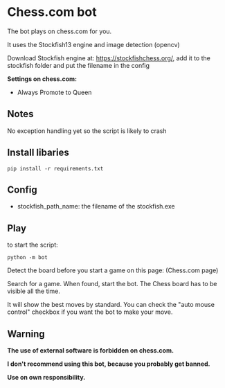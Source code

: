 # Chess.com bot

The bot plays on chess.com for you.

It uses the Stockfish13 engine and image detection (opencv)

Download Stockfish engine at: https://stockfishchess.org/, add it to the stockfish folder and put the filename in the config


<!-- ![](./doc/bot_play.gif) -->


**Settings on chess.com:**
* Always Promote to Queen


## Notes

No exception handling yet so the script is likely to crash

## Install libaries

```
pip install -r requirements.txt
```



## Config

* stockfish_path_name: the filename of the stockfish.exe


## Play

to start the script:
```
python -m bot
```

Detect the board before you start a game on this page: (Chess.com page)
<!-- ![Chess.com page](doc/Detect_board.JPG) -->

Search for a game.
When found, start the bot.
The Chess board has to be visible all the time.

It will show the best moves by standard. You can check the "auto mouse control" checkbox if you want the bot to make your move.



## Warning

**The use of external software is forbidden on chess.com.**

**I don't recommend using this bot, because you probably get banned.**

**Use on own responsibility.**
